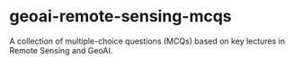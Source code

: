 # geoai-remote-sensing-mcqs
A collection of multiple-choice questions (MCQs) based on key lectures in Remote Sensing and GeoAI.
